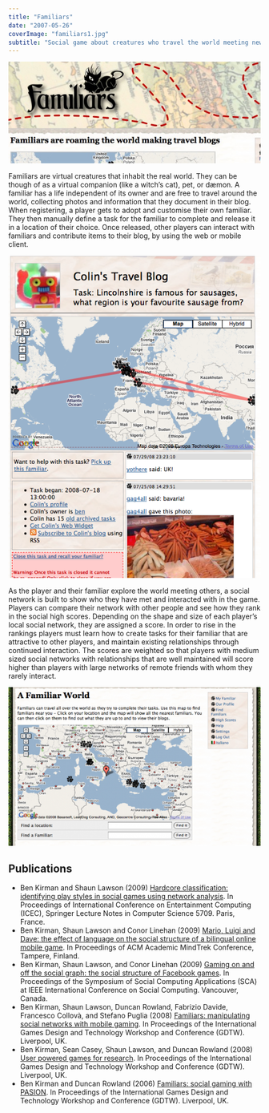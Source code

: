 ```yaml
---
title: "Familiars"
date: "2007-05-26"
coverImage: "familiars1.jpg"
subtitle: "Social game about creatures who travel the world meeting new people"
---
```


<img src="images/familiars1.jpg" alt="The familiars logo, showing a black cat above a dotted red line on a map illustration" width="800">

Familiars are virtual creatures that inhabit the real world. They can be though of as a virtual companion (like a witch’s cat), pet, or dæmon. A familiar has a life independent of its owner and are free to travel around the world, collecting photos and information that they document in their blog. When registering, a player gets to adopt and customise their own familiar. They then manually define a task for the familiar to complete and release it in a location of their choice. Once released, other players can interact with familiars and contribute items to their blog, by using the web or mobile client.

<img src="images/Picture-11.png" alt="Screenshot of familiars game showing a character moving around a map of the world with pictures of sausages" width="800">

As the player and their familiar explore the world meeting others, a social network is built to show who they have met and interacted with in the game. Players can compare their network with other people and see how they rank in the social high scores. Depending on the shape and size of each player’s local social network, they are assigned a score. In order to rise in the rankings players must learn how to create tasks for their familiar that are attractive to other players, and maintain existing relationships through continued interaction. The scores are weighted so that players with medium sized social networks with relationships that are well maintained will score higher than players with large networks of remote friends with whom they rarely interact.

<img src="images/Picture-17-e1606407025689.png" alt="Screenshot of Familiars showing familiars' locations as paw marks on a map of Europe" width="800">

## Publications

* Ben Kirman and Shaun Lawson (2009) [Hardcore classification: identifying play styles in social games using network analysis](/papers/Kirman2009HardcoreClassification.pdf). In Proceedings of International Conference on Entertainment Computing (ICEC), Springer Lecture Notes in Computer Science 5709. Paris, France.
* Ben Kirman, Shaun Lawson and Conor Linehan (2009) [Mario, Luigi and Dave: the effect of language on the social structure of a bilingual online mobile game](/papers/Kirman2009Mario.pdf). In Proceedings of ACM Academic MindTrek Conference, Tampere, Finland.
* Ben Kirman, Shaun Lawson, and Conor Linehan (2009) [Gaming on and off the social graph: the social structure of Facebook games](/papers/Kirman2009SocialGraph.pdf). In Proceedings of the Symposium of Social Computing Applications (SCA) at IEEE International Conference on Social Computing. Vancouver, Canada.
* Ben Kirman, Shaun Lawson, Duncan Rowland, Fabrizio Davide, Francesco Collovà, and Stefano Puglia (2008) [Familiars: manipulating social networks with mobile gaming](/papers/Kirman2008Familiars.pdf). In Proceedings of the International Games Design and Technology Workshop and Conference (GDTW). Liverpool, UK.
* Ben Kirman, Sean Casey, Shaun Lawson, and Duncan Rowland (2008) [User powered games for research](/papers/Kirman2008UserPowered.pdf). In Proceedings of the International Games Design and Technology Workshop and Conference (GDTW). Liverpool, UK.
* Ben Kirman and Duncan Rowland (2006) [Familiars: social gaming with PASION](/papers/Kirman2006SocialGames.pdf). In Proceedings of the International Games Design and Technology Workshop and Conference (GDTW). Liverpool, UK.
